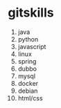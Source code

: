 # gitskills


1. java
2. python
3. javascript
4. linux
5. spring
6. dubbo
7. mysql
8. docker
9. debian
10. html/css
